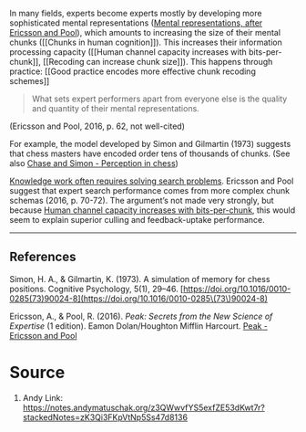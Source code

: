 In many fields, experts become experts mostly by developing more sophisticated mental representations ([Mental representations, after Ericsson and Pool](https://notes.andymatuschak.org/zSQhVMNeFNGfggB9Pg6MMDX)), which amounts to increasing the size of their mental chunks ([[Chunks in human cognition]]). This increases their information processing capacity ([[Human channel capacity increases with bits-per-chunk]], [[Recoding can increase chunk size]]). This happens through practice: [[Good practice encodes more effective chunk recoding schemes]]

> What sets expert performers apart from everyone else is the quality and quantity of their mental representations.

(Ericsson and Pool, 2016, p. 62, not well-cited)

For example, the model developed by Simon and Gilmartin (1973) suggests that chess masters have encoded order tens of thousands of chunks. (See also [Chase and Simon - Perception in chess](https://notes.andymatuschak.org/zS64tidr4brqfuEo5xs2ySy))

[Knowledge work often requires solving search problems](https://notes.andymatuschak.org/z2t9jQbyU3uDb5crGY29C5z). Ericsson and Pool suggest that expert search performance comes from more complex chunk schemas (2016, p. 70-72). The argument’s not made very strongly, but because [Human channel capacity increases with bits-per-chunk](https://notes.andymatuschak.org/zRTbHLYsFnL2hThAZL6tVqD), this would seem to explain superior culling and feedback-uptake performance.

---

## References

Simon, H. A., & Gilmartin, K. (1973). A simulation of memory for chess positions. Cognitive Psychology, 5(1), 29–46. [https://doi.org/10.1016/0010-0285(73)90024-8](https://doi.org/10.1016/0010-0285\(73\)90024-8)

Ericsson, A., & Pool, R. (2016). _Peak: Secrets from the New Science of Expertise_ (1 edition). Eamon Dolan/Houghton Mifflin Harcourt. [Peak - Ericsson and Pool](https://notes.andymatuschak.org/zEwJDpZiu1YQoXYznxioznL)
# Source
1. Andy Link: https://notes.andymatuschak.org/z3QWwvfYS5exfZE53dKwt7r?stackedNotes=zK3Qi3FKpVtNp5Ss47d8136